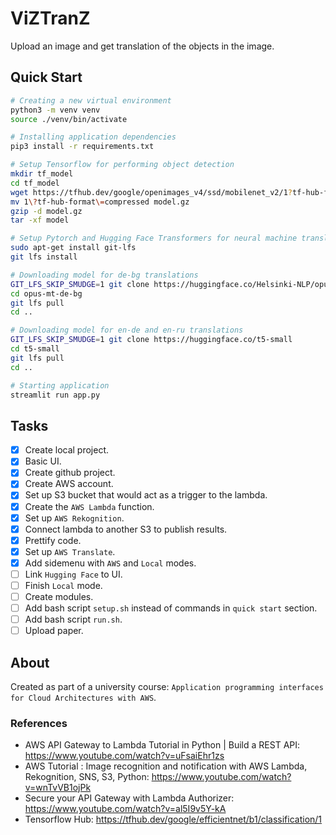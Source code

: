 # ViZTranZ

Upload an image and get translation of the objects in the image.

## Quick Start

```bash
# Creating a new virtual environment
python3 -m venv venv
source ./venv/bin/activate

# Installing application dependencies
pip3 install -r requirements.txt

# Setup Tensorflow for performing object detection
mkdir tf_model
cd tf_model
wget https://tfhub.dev/google/openimages_v4/ssd/mobilenet_v2/1?tf-hub-format=compressed
mv 1\?tf-hub-format\=compressed model.gz
gzip -d model.gz
tar -xf model

# Setup Pytorch and Hugging Face Transformers for neural machine translation
sudo apt-get install git-lfs
git lfs install

# Downloading model for de-bg translations
GIT_LFS_SKIP_SMUDGE=1 git clone https://huggingface.co/Helsinki-NLP/opus-mt-de-bg
cd opus-mt-de-bg
git lfs pull
cd ..

# Downloading model for en-de and en-ru translations
GIT_LFS_SKIP_SMUDGE=1 git clone https://huggingface.co/t5-small
cd t5-small
git lfs pull
cd ..

# Starting application
streamlit run app.py
```

## Tasks

- [X] Create local project.
- [X] Basic UI.
- [X] Create github project.
- [X] Create AWS account.
- [X] Set up S3 bucket that would act as a trigger to the lambda.
- [X] Create the `AWS Lambda` function.
- [X] Set up `AWS Rekognition`.
- [X] Connect lambda to another S3 to publish results.
- [X] Prettify code.
- [X] Set up `AWS Translate`.
- [X] Add sidemenu with `AWS` and `Local` modes.
- [ ] Link `Hugging Face` to UI.
- [ ] Finish `Local` mode.
- [ ] Create modules.
- [ ] Add bash script `setup.sh` instead of commands in `quick start` section.
- [ ] Add bash script `run.sh`.
- [ ] Upload paper.

## About

Created as part of a university course: `Application programming interfaces for Cloud Architectures with AWS`.

### References

- AWS API Gateway to Lambda Tutorial in Python | Build a REST API: <https://www.youtube.com/watch?v=uFsaiEhr1zs>
- AWS Tutorial : Image recognition and notification with AWS Lambda, Rekognition, SNS, S3, Python: <https://www.youtube.com/watch?v=wnTvVB1ojPk>
- Secure your API Gateway with Lambda Authorizer: <https://www.youtube.com/watch?v=al5I9v5Y-kA>
- Tensorflow Hub: <https://tfhub.dev/google/efficientnet/b1/classification/1>
